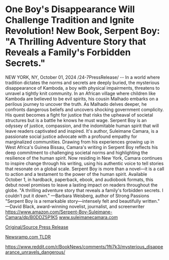 # One Boy's Disappearance Will Challenge Tradition and Ignite Revolution! New Book, Serpent Boy: "A Thrilling Adventure Story that Reveals a Family's Forbidden Secrets."

NEW YORK, NY, October 01, 2024 /24-7PressRelease/ -- In a world where tradition dictates the norms and secrets are deeply buried, the mysterious disappearance of Kamboda, a boy with physical impairments, threatens to unravel a tightly knit community. In an African village where children like Kamboda are believed to be evil spirits, his cousin Malhado embarks on a perilous journey to uncover the truth. As Malhado delves deeper, he confronts dangerous beliefs and uncovers shocking government complicity. His quest becomes a fight for justice that risks the upheaval of societal structures but is a battle he knows he must wage. Serpent Boy is an odyssey of justice, compassion, and the indomitable human spirit that will leave readers captivated and inspired.  It's author, Suleimane Camara, is a passionate social justice advocate with a profound empathy for marginalized communities. Drawing from his experiences growing up in West Africa's Guinea Bissau, Camara's writing in Serpent Boy reflects his deep commitment to challenging societal norms and highlighting the resilience of the human spirit. Now residing in New York, Camara continues to inspire change through his writing, using his authentic voice to tell stories that resonate on a global scale.  Serpent Boy is more than a novel—it is a call to action and a testament to the power of the human spirit. Available October 1, in hardback, paperback, ebook, and audiobook formats, this debut novel promises to leave a lasting impact on readers throughout the globe.  "A thrilling adventure story that reveals a family's forbidden secrets. I couldn't put it down." —Barbara Weisberg, author of Strong Passions  "Serpent Boy is a remarkable story—intensely felt and beautifully written." —David Black, award-winning novelist, journalist, and screenwriter  https://www.amazon.com/Serpent-Boy-Suleimane-Camara/dp/B0DDZ5P1K5  www.suleimanecamara.com 

[Original/Source Press Release](https://www.24-7pressrelease.com/press-release/514845/one-boys-disappearance-will-challenge-tradition-and-ignite-revolution-new-book-serpent-boy-a-thrilling-adventure-story-that-reveals-a-familys-forbidden-secrets)
                    

[Newsramp.com TLDR](None) 

https://www.reddit.com/r/BookNews/comments/1fti7k3/mysterious_disappearance_unravels_dangerous/